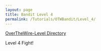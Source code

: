 ```yaml
---
layout: page
title: Bandit Level 4
permalink: /Tutorials/OTWBandit/Level_4/
---
```

[OverTheWire-Level Directory](https://zacvr.github.io/Tutorials/OTWBandit/)

Level 4 Fight!
